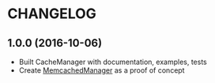 CHANGELOG
=========

1.0.0 (2016-10-06)
------------------
* Built CacheManager with documentation, examples, tests
* Create [MemcachedManager](https://github.com/picamator/MemcachedManager) as a proof of concept
